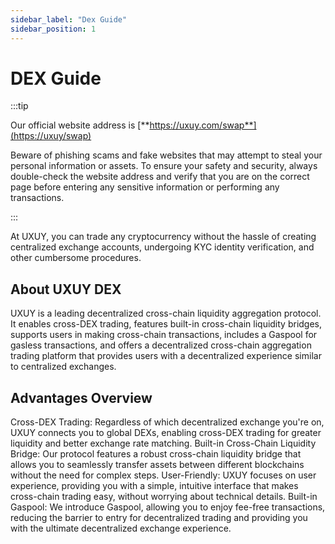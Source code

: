 ```yaml
---
sidebar_label: "Dex Guide"
sidebar_position: 1
---
```


# DEX Guide

:::tip

Our official website address is [**https://uxuy.com/swap**](https://uxuy/swap)

Beware of phishing scams and fake websites that may attempt to steal your personal information or assets. To ensure your safety and security, always double-check the website address and verify that you are on the correct page before entering any sensitive information or performing any transactions.

:::

At UXUY, you can trade any cryptocurrency without the hassle of creating centralized exchange accounts, undergoing KYC identity verification, and other cumbersome procedures.



## About UXUY DEX

UXUY is a leading decentralized cross-chain liquidity aggregation protocol. It enables cross-DEX trading, features built-in cross-chain liquidity bridges, supports users in making cross-chain transactions, includes a Gaspool for gasless transactions, and offers a decentralized cross-chain aggregation trading platform that provides users with a decentralized experience similar to centralized exchanges.

## Advantages Overview

Cross-DEX Trading: Regardless of which decentralized exchange you're on, UXUY connects you to global DEXs, enabling cross-DEX trading for greater liquidity and better exchange rate matching.
Built-in Cross-Chain Liquidity Bridge: Our protocol features a robust cross-chain liquidity bridge that allows you to seamlessly transfer assets between different blockchains without the need for complex steps.
User-Friendly: UXUY focuses on user experience, providing you with a simple, intuitive interface that makes cross-chain trading easy, without worrying about technical details.
Built-in Gaspool: We introduce Gaspool, allowing you to enjoy fee-free transactions, reducing the barrier to entry for decentralized trading and providing you with the ultimate decentralized exchange experience.
